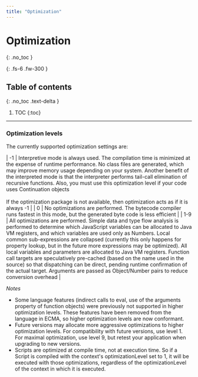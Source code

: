 ```yaml
---
title: "Optimization"
---
```

# Optimization
{: .no_toc }

{: .fs-6 .fw-300 }

## Table of contents
{: .no_toc .text-delta }

1. TOC
{:toc}

---
### Optimization levels

The currently supported optimization settings are:

|  -1  |  Interpretive mode is always used. The compilation time is minimized at the expense of runtime performance. No class files are generated, which may improve memory usage depending on your system. Another benefit of the interpreted mode is that the interpreter performs tail-call elimination of recursive functions. Also, you must use this optimization level if your code uses Continuation objects<br>
<br>
If the optimization package is not available, then optimization acts as if it is always -1  |
|  0  |  No optimizations are performed. The bytecode compiler runs fastest in this mode, but the generated byte code is less efficient  |
|  1-9  |  All optimizations are performed. Simple data and type flow analysis is performed to determine which JavaScript variables can be allocated to Java VM registers, and which variables are used only as Numbers. Local common sub-expressions are collapsed (currently this only happens for property lookup, but in the future more expressions may be optimized). All local variables and parameters are allocated to Java VM registers. Function call targets are speculatively pre-cached (based on the name used in the source) so that dispatching can be direct, pending runtime confirmation of the actual target. Arguments are passed as Object/Number pairs to reduce conversion overhead  |

_Notes_
- Some language features (indirect calls to eval, use of the arguments property of function objects) were previously not supported in higher optimization levels. These features have been removed from the language in ECMA, so higher optimization levels are now conformant.
- Future versions may allocate more aggressive optimizations to higher optimization levels. For compatibility with future versions, use level 1. For maximal optimization, use level 9, but retest your application when upgrading to new versions.
- Scripts are optimized at compile time, not at execution time. So if a Script is compiled with the context's optimizationLevel set to 1, it will be executed with those optimizations, regardless of the optimizationLevel of the context in which it is executed.